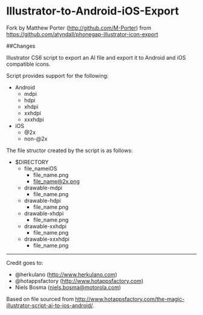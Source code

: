 Illustrator-to-Android-iOS-Export
================================

Fork by Matthew Porter (http://github.com/M-Porter) from https://github.com/atyndall/phonegap-illustrator-icon-export

##Changes

Illustrator CS6 script to export an AI file and export it to Android and iOS compatible icons.

Script provides support for the following:
- Android
  - mdpi
  - hdpi
  - xhdpi
  - xxhdpi
  - xxxhdpi
- iOS
  - @2x
  - non-@2x

  
The file structor created by the script is as follows:
- $DIRECTORY
  - file_nameiOS
    - file_name.png
    - file_name@2x.png
  - drawable-mdpi
    - file_name.png
  - drawable-hdpi
    - file_name.png
  - drawable-xhdpi
    - file_name.png
  - drawable-xxhdpi
    - file_name.png
  - drawable-xxxhdpi
    - file_name.png


----

Credit goes to:
* @herkulano (http://www.herkulano.com)
* @hotappsfactory (http://www.hotappsfactory.com)
* Niels Bosma (niels.bosma@motorola.com)

Based on file sourced from http://www.hotappsfactory.com/the-magic-illustrator-script-ai-to-ios-android/.
